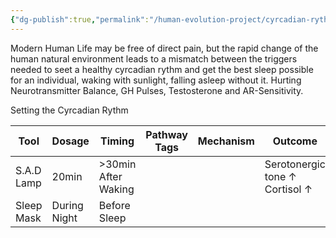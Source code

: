 ```yaml
---
{"dg-publish":true,"permalink":"/human-evolution-project/cyrcadian-rythm/"}
---
```






Modern Human Life may be free of direct pain, but the rapid change of the human natural environment leads to a mismatch between the triggers needed to seet a healthy cyrcadian rythm and get the best sleep possible for an individual, waking with sunlight, falling asleep without it. Hurting Neurotransmitter Balance, GH Pulses, Testosterone and AR-Sensitivity.

Setting the Cyrcadian Rythm

| Tool       | Dosage       | Timing              | Pathway Tags | Mechanism | Outcome                                          |
| ---------- | ------------ | ------------------- | ------------ | --------- | ------------------------------------------------ |
| S.A.D Lamp | 20min        | >30min After Waking |              |           | Serotonergic tone $\uparrow$ Cortisol $\uparrow$ |
| Sleep Mask | During Night | Before Sleep        |              |           |                                                  |


